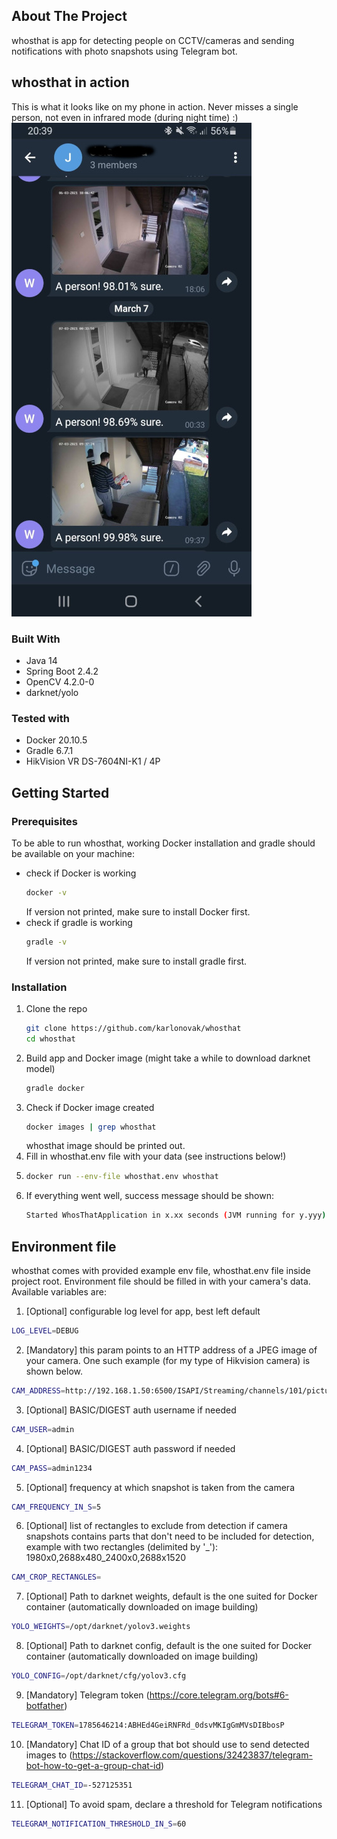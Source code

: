 ## About The Project
whosthat is app for detecting people on CCTV/cameras and sending notifications with photo snapshots using Telegram bot.

## whosthat in action
This is what it looks like on my phone in action. Never misses a single person, not even in infrared mode (during night time) :)
![alt text](whosthat.jpg "whosthat in action on my phone")
### Built With
* Java 14
* Spring Boot 2.4.2
* OpenCV 4.2.0-0
* darknet/yolo

### Tested with
* Docker 20.10.5
* Gradle 6.7.1
* HikVision VR DS-7604NI-K1 / 4P

## Getting Started

### Prerequisites

To be able to run whosthat, working Docker installation and gradle should be available on your machine:
* check if Docker is working
  ```sh
  docker -v
  ```
    If version not printed, make sure to install Docker first.
* check if gradle is working
  ```sh
  gradle -v
  ```
  If version not printed, make sure to install gradle first.
### Installation

1. Clone the repo
   ```sh
   git clone https://github.com/karlonovak/whosthat
   cd whosthat
   ```
2. Build app and Docker image (might take a while to download darknet model)
   ```sh
   gradle docker
   ```
3. Check if Docker image created
   ```sh
   docker images | grep whosthat
   ```
    whosthat image should be printed out.
4. Fill in whosthat.env file with your data (see instructions below!)
5.  ```sh
    docker run --env-file whosthat.env whosthat
    ```
6. If everything went well, success message should be shown:
    ```sh
    Started WhosThatApplication in x.xx seconds (JVM running for y.yyy)
    ```

## Environment file

whosthat comes with provided example env file, whosthat.env file inside project root.
Environment file should be filled in with your camera's data. Available variables are:
1. [Optional] configurable log level for app, best left default
```sh
LOG_LEVEL=DEBUG
```
2. [Mandatory] this param points to an HTTP address of a JPEG image of your camera.
One such example (for my type of Hikvision camera) is shown below.
```sh
CAM_ADDRESS=http://192.168.1.50:6500/ISAPI/Streaming/channels/101/picture
```
3. [Optional] BASIC/DIGEST auth username if needed
```sh
CAM_USER=admin
```
4. [Optional] BASIC/DIGEST auth password if needed
```sh
CAM_PASS=admin1234
```
5. [Optional] frequency at which snapshot is taken from the camera 
```sh
CAM_FREQUENCY_IN_S=5
```
6. [Optional] list of rectangles to exclude from detection if camera snapshots contains parts that 
   don't need to be included for detection, example with two rectangles (delimited by '_'): 1980x0,2688x480_2400x0,2688x1520
```sh
CAM_CROP_RECTANGLES=
```
7. [Optional] Path to darknet weights, default is the one suited for Docker container (automatically downloaded on image building)
```sh
YOLO_WEIGHTS=/opt/darknet/yolov3.weights
```
8. [Optional] Path to darknet config, default is the one suited for Docker container (automatically downloaded on image building)
```sh
YOLO_CONFIG=/opt/darknet/cfg/yolov3.cfg
```
9. [Mandatory] Telegram token (https://core.telegram.org/bots#6-botfather)
```sh
TELEGRAM_TOKEN=1785646214:ABHEd4GeiRNFRd_0dsvMKIgGmMVsDIBbosP
```
10. [Mandatory] Chat ID of a group that bot should use to send detected images to 
    (https://stackoverflow.com/questions/32423837/telegram-bot-how-to-get-a-group-chat-id)
```sh
TELEGRAM_CHAT_ID=-527125351
```
11. [Optional] To avoid spam, declare a threshold for Telegram notifications
```sh
TELEGRAM_NOTIFICATION_THRESHOLD_IN_S=60
```


